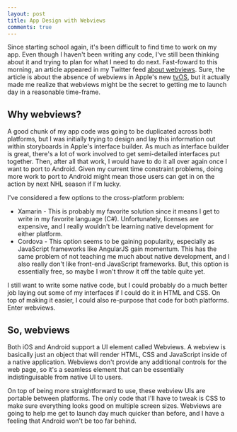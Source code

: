 ```yaml
---
layout: post
title: App Design with Webviews
comments: true
---
```

Since starting school again, it's been difficult to find time to work on my app. Even though I haven't been writing any code, I've still been thinking about it and trying to plan for what I need to do next. Fast-foward to this morning, an article appeared in my Twitter feed [about webviews](https://medium.com/@dlpasco/apple-tv-a-world-without-webkit-5c428a64a6dd). Sure, the article is about the absence of webviews in Apple's new [tvOS](https://www.apple.com/tv/), but it actually made me realize that webviews might be the secret to getting me to launch day in a reasonable time-frame.

## Why webviews?
A good chunk of my app code was going to be duplicated across both platforms, but I was initially trying to design and lay this information out within storyboards in Apple's interface builder. As much as interface builder is great, there's a lot of work involved to get semi-detailed interfaces put together. Then, after all that work, I would have to do it all over again once I want to port to Android. Given my current time constraint problems, doing more work to port to Android might mean those users can get in on the action by next NHL season if I'm lucky.

I've considered a few options to the cross-platform problem:

* Xamarin - This is probably my favorite solution since it means I get to write in my favorite language (C#). Unfortunately, licenses are expensive, and I really wouldn't be learning native development for either platform.
* Cordova - This option seems to be gaining popularity, especially as JavaScript frameworks like AngularJS gain momentum. This has the same problem of not teaching me much about native development, and I also really don't like front-end JavaScript frameworks. But, this option is essentially free, so maybe I won't throw it off the table quite yet.

I still want to write some native code, but I could probably do a much better job laying out some of my interfaces if I could do it in HTML and CSS. On top of making it easier, I could also re-purpose that code for both platforms. Enter webviews.

## So, webviews
Both iOS and Android support a UI element called Webviews. A webview is basically just an object that will render HTML, CSS and JavaScript inside of a native application. Webviews don't provide any additional controls for the web page, so it's a seamless element that can be essentially indistinguisable from native UI to users.

On top of being more straightforward to use, these webview UIs are portable between platforms. The only code that I'll have to tweak is CSS to make sure everything looks good on multiple screen sizes. Webviews are going to help me get to launch day much quicker than before, and I have a feeling that Android won't be too far behind.